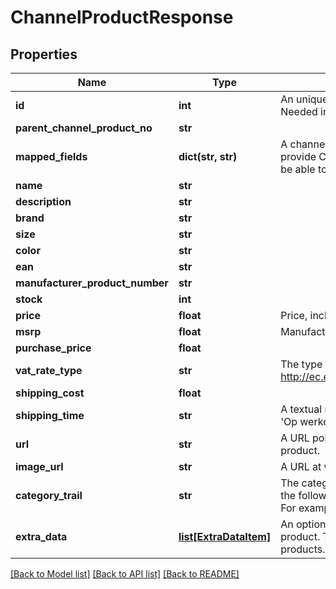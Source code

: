 # ChannelProductResponse

## Properties
Name | Type | Description | Notes
------------ | ------------- | ------------- | -------------
**id** | **int** | An unique identifier which ChannelEngine uses to identify the product.  Needed in the call &#39;POST /v2/products/data&#39; | [optional] 
**parent_channel_product_no** | **str** |  | [optional] 
**mapped_fields** | **dict(str, str)** | A channel can require certain fields to be available. The channel  can provide ChannelEngine with this fields after which the merchants  will be able to fill in this field using custom conditions in ChannelEngine. | [optional] 
**name** | **str** |  | [optional] 
**description** | **str** |  | [optional] 
**brand** | **str** |  | [optional] 
**size** | **str** |  | [optional] 
**color** | **str** |  | [optional] 
**ean** | **str** |  | [optional] 
**manufacturer_product_number** | **str** |  | [optional] 
**stock** | **int** |  | [optional] 
**price** | **float** | Price, including VAT. | [optional] 
**msrp** | **float** | Manufacturer&#39;s suggested retail price | [optional] 
**purchase_price** | **float** |  | [optional] 
**vat_rate_type** | **str** | The type of VAT which applies to this product.  See: http://ec.europa.eu/taxation_customs/taxation/vat/topics/rates_en.htm | [optional] 
**shipping_cost** | **float** |  | [optional] 
**shipping_time** | **str** | A textual representation of the shippingtime.  For example, in Dutch: &#39;Op werkdagen voor 22:00 uur besteld, morgen in huis&#39; | [optional] 
**url** | **str** | A URL pointing to the merchant&#39;s webpage  which displays this product. | [optional] 
**image_url** | **str** | A URL at which an image of this product  can be found. | [optional] 
**category_trail** | **str** | The category to which this product belongs.  Please supply this field in the following format:  &#39;maincategory &amp;gt; category &amp;gt; subcategory&#39;  For example:  &#39;vehicles &amp;gt; bikes &amp;gt; mountainbike&#39; | [optional] 
**extra_data** | [**list[ExtraDataItem]**](ExtraDataItem.md) | An optional list of key-value pairs containing  extra data about this product. This data can be  sent to channels or used for filtering products. | [optional] 

[[Back to Model list]](../README.md#documentation-for-models) [[Back to API list]](../README.md#documentation-for-api-endpoints) [[Back to README]](../README.md)


